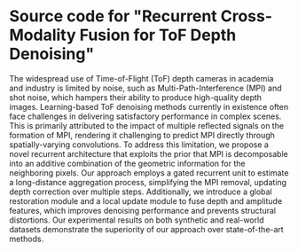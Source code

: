 # Source code for "Recurrent Cross-Modality Fusion for ToF Depth Denoising"
The widespread use of Time-of-Flight (ToF) depth cameras in academia and industry is limited by noise, such as Multi-Path-Interference (MPI) and shot noise, which hampers their ability to produce high-quality depth images. 
   Learning-based ToF denoising methods currently in existence often face challenges in delivering satisfactory performance in complex scenes. This is primarily attributed to the impact of multiple reflected signals on the formation of MPI, rendering it challenging to predict MPI directly through spatially-varying convolutions.
   To address this limitation, we propose a novel recurrent architecture that exploits the prior that MPI is decomposable into an additive combination of the geometric information for the neighboring pixels. 
   Our approach employs a gated recurrent unit to estimate a long-distance aggregation process, simplifying the MPI removal, updating depth correction over multiple steps. 
   Additionally, we introduce a global restoration module and a local update module to fuse depth and amplitude features, which improves denoising performance and prevents structural distortions. 
   Our experimental results on both synthetic and real-world datasets demonstrate the superiority of our approach over state-of-the-art methods.
